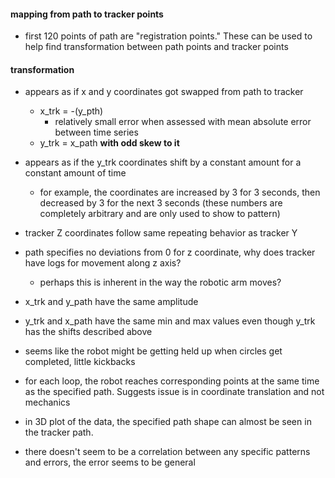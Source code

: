 #### mapping from path to tracker points
- first 120 points of path are "registration points." These can be used to help find transformation between path points and tracker points

#### transformation
- appears as if x and y coordinates got swapped from path to tracker
    - x_trk = -(y_pth)
        - relatively small error when assessed with mean absolute error between time series
    - y_trk = x_path ****with odd skew to it****
- appears as if the y_trk coordinates shift by a constant amount for a constant amount of time
    - for example, the coordinates are increased by 3 for 3 seconds, then decreased by 3 for the next 3 seconds (these numbers are completely arbitrary and are only used to show to pattern)
- tracker Z coordinates follow same repeating behavior as tracker Y

- path specifies no deviations from 0 for z coordinate, why does tracker have logs for movement along z axis?
    - perhaps this is inherent in the way the robotic arm moves?

- x_trk and y_path have the same amplitude
- y_trk and x_path have the same min and max values even though y_trk has the shifts described above

- seems like the robot might be getting held up when circles get completed, little kickbacks
- for each loop, the robot reaches corresponding points at the same time as the specified path. Suggests issue is in coordinate translation and not mechanics

- in 3D plot of the data, the specified path shape can almost be seen in the tracker path. 
- there doesn't seem to be a correlation between any specific patterns and errors, the error seems to be general